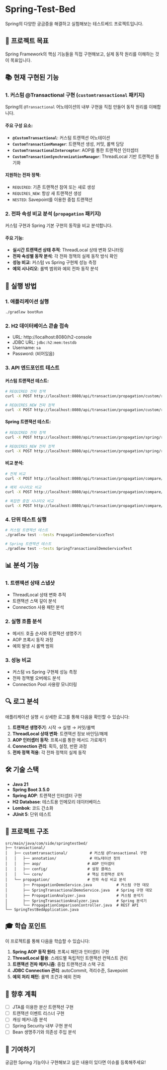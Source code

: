 # Spring-Test-Bed

Spring의 다양한 궁금증을 해결하고 실험해보는 테스트베드 프로젝트입니다.

## 🎯 프로젝트 목표

Spring Framework의 핵심 기능들을 직접 구현해보고, 실제 동작 원리를 이해하는 것이 목표입니다.

## 📚 현재 구현된 기능

### 1. 커스텀 @Transactional 구현 (`customtransactional` 패키지)

Spring의 `@Transactional` 어노테이션의 내부 구현을 직접 만들어 동작 원리를 이해합니다.

#### 주요 구성 요소:
- **`@CustomTransactional`**: 커스텀 트랜잭션 어노테이션
- **`CustomTransactionManager`**: 트랜잭션 생성, 커밋, 롤백 담당
- **`CustomTransactionalInterceptor`**: AOP를 통한 트랜잭션 인터셉터
- **`CustomTransactionSynchronizationManager`**: ThreadLocal 기반 트랜잭션 동기화

#### 지원하는 전파 정책:
- `REQUIRED`: 기존 트랜잭션 참여 또는 새로 생성
- `REQUIRES_NEW`: 항상 새 트랜잭션 생성
- `NESTED`: Savepoint를 이용한 중첩 트랜잭션

### 2. 전파 속성 비교 분석 (`propagation` 패키지)

커스텀 구현과 Spring 기본 구현의 동작을 비교 분석합니다.

#### 주요 기능:
- **실시간 트랜잭션 상태 추적**: ThreadLocal 상태 변화 모니터링
- **전파 속성별 동작 분석**: 각 전파 정책의 실제 동작 방식 확인
- **성능 비교**: 커스텀 vs Spring 구현체 성능 측정
- **예외 시나리오**: 롤백 범위와 예외 전파 동작 분석

## 🚀 실행 방법

### 1. 애플리케이션 실행
```bash
./gradlew bootRun
```

### 2. H2 데이터베이스 콘솔 접속
- URL: http://localhost:8080/h2-console
- JDBC URL: `jdbc:h2:mem:testdb`
- Username: `sa`
- Password: (비어있음)

### 3. API 엔드포인트 테스트

#### 커스텀 트랜잭션 테스트:
```bash
# REQUIRED 전파 정책
curl -X POST http://localhost:8080/api/transaction/propagation/custom/required

# REQUIRES_NEW 전파 정책  
curl -X POST http://localhost:8080/api/transaction/propagation/custom/requires-new
```

#### Spring 트랜잭션 테스트:
```bash
# REQUIRED 전파 정책
curl -X POST http://localhost:8080/api/transaction/propagation/spring/required

# REQUIRES_NEW 전파 정책
curl -X POST http://localhost:8080/api/transaction/propagation/spring/requires-new
```

#### 비교 분석:
```bash
# 전체 비교
curl -X POST http://localhost:8080/api/transaction/propagation/compare/all

# 예외 시나리오 비교
curl -X POST http://localhost:8080/api/transaction/propagation/compare/exception

# 복잡한 중첩 시나리오 비교
curl -X POST http://localhost:8080/api/transaction/propagation/compare/complex
```

### 4. 단위 테스트 실행
```bash
# 커스텀 트랜잭션 테스트
./gradlew test --tests PropagationDemoServiceTest

# Spring 트랜잭션 테스트  
./gradlew test --tests SpringTransactionalDemoServiceTest
```

## 📊 분석 기능

### 1. 트랜잭션 상태 스냅샷
- ThreadLocal 상태 변화 추적
- 트랜잭션 스택 깊이 분석
- Connection 사용 패턴 분석

### 2. 실행 흐름 분석
- 메서드 호출 순서와 트랜잭션 생명주기
- AOP 프록시 동작 과정
- 예외 발생 시 롤백 범위

### 3. 성능 비교
- 커스텀 vs Spring 구현체 성능 측정
- 전파 정책별 오버헤드 분석
- Connection Pool 사용량 모니터링

## 🔍 로그 분석

애플리케이션 실행 시 상세한 로그를 통해 다음을 확인할 수 있습니다:

1. **트랜잭션 생명주기**: 시작 → 실행 → 커밋/롤백
2. **ThreadLocal 상태 변화**: 트랜잭션 정보 바인딩/해제
3. **AOP 인터셉터 동작**: 프록시를 통한 메서드 가로채기
4. **Connection 관리**: 획득, 설정, 반환 과정
5. **전파 정책 적용**: 각 전파 정책의 실제 동작

## 🛠️ 기술 스택

- **Java 21**
- **Spring Boot 3.5.0**
- **Spring AOP**: 트랜잭션 인터셉터 구현
- **H2 Database**: 테스트용 인메모리 데이터베이스
- **Lombok**: 코드 간소화
- **JUnit 5**: 단위 테스트

## 📁 프로젝트 구조

```
src/main/java/com/side/springtestbed/
├── transactional/
│   ├── customtransactional/          # 커스텀 @Transactional 구현
│   │   ├── annotation/               # 어노테이션 정의
│   │   ├── aop/                     # AOP 인터셉터
│   │   ├── config/                  # 설정 클래스
│   │   └── core/                    # 핵심 트랜잭션 로직
│   └── propagation/                 # 전파 속성 비교 분석
│       ├── PropagationDemoService.java           # 커스텀 구현 데모
│       ├── SpringTransactionalDemoService.java   # Spring 구현 데모
│       ├── PropagationAnalyzer.java              # 커스텀 분석기
│       ├── SpringTransactionAnalyzer.java        # Spring 분석기
│       └── PropagationComparisonController.java  # REST API
└── SpringTestBedApplication.java
```

## 🎓 학습 포인트

이 프로젝트를 통해 다음을 학습할 수 있습니다:

1. **Spring AOP 동작 원리**: 프록시 패턴과 인터셉터 구현
2. **ThreadLocal 활용**: 스레드별 독립적인 트랜잭션 컨텍스트 관리
3. **트랜잭션 전파 메커니즘**: 중첩 트랜잭션과 스택 구조
4. **JDBC Connection 관리**: autoCommit, 격리수준, Savepoint
5. **예외 처리 패턴**: 롤백 조건과 예외 전파

## 🔮 향후 계획

- [ ] JTA를 이용한 분산 트랜잭션 구현
- [ ] 트랜잭션 이벤트 리스너 구현
- [ ] 캐싱 메커니즘 분석
- [ ] Spring Security 내부 구현 분석
- [ ] Bean 생명주기와 의존성 주입 분석

## 🤝 기여하기

궁금한 Spring 기능이나 구현해보고 싶은 내용이 있다면 이슈를 등록해주세요!

